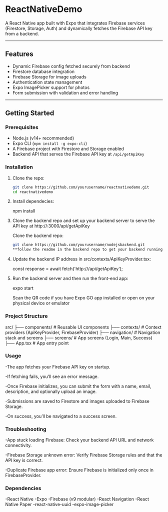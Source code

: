 # ReactNativeDemo

A React Native app built with Expo that integrates Firebase services (Firestore, Storage, Auth) and dynamically fetches the Firebase API key from a backend.

---

## Features

- Dynamic Firebase config fetched securely from backend
- Firestore database integration
- Firebase Storage for image uploads
- Authentication state management
- Expo ImagePicker support for photos
- Form submission with validation and error handling

---

## Getting Started

### Prerequisites

- Node.js (v14+ recommended)
- Expo CLI (`npm install -g expo-cli`)
- A Firebase project with Firestore and Storage enabled
- Backend API that serves the Firebase API key at `/api/getApiKey`

### Installation

1. Clone the repo:

   ```bash
   git clone https://github.com/yourusername/reactnativedemo.git
   cd reactnativedemo

2. Install dependecies:

   npm install

3. Clone the backend repo and set up your backend server to serve the API key at http://<your-backend-ip>:3000/api/getApiKey

   Clone the backend repo:

   ```bash
   git clone https://github.com/yourusername/nodejsbackend.git
   **follow the readme in the backend repo to get your backend running**

4. Update the backend IP address in src/contexts/ApiKeyProvider.tsx:

   const response = await fetch('http://<your-backend-ip>/api/getApiKey');

5. Run the backend server and then run the front-end app:

   expo start
   
   Scan the QR code if you have Expo GO app installed or open on your physical device or emulator

### Project Structure

   src/
   ├── components/          # Reusable UI components
   ├── contexts/            # Context providers (ApiKeyProvider, FirebaseProvider)
   ├── navigation/          # Navigation stack and screens
   ├── screens/             # App screens (Login, Main, Success)
   ├── App.tsx              # App entry point

### Usage

   -The app fetches your Firebase API key on startup.

   -If fetching fails, you’ll see an error message.

   -Once Firebase initializes, you can submit the form with a name, email,    description, and optionally upload an image.

   -Submissions are saved to Firestore and images uploaded to Firebase Storage.

   -On success, you’ll be navigated to a success screen.

### Troubleshooting

   -App stuck loading Firebase: Check your backend API URL and network connectivity.

   -Firebase Storage unknown error: Verify Firebase Storage rules and that the API key is correct.

   -Duplicate Firebase app error: Ensure Firebase is initialized only once in FirebaseProvider.

### Dependencies

   -React Native
   -Expo
   -Firebase (v9 modular)
   -React Navigation
   -React Native Paper
   -react-native-uuid
   -expo-image-picker
